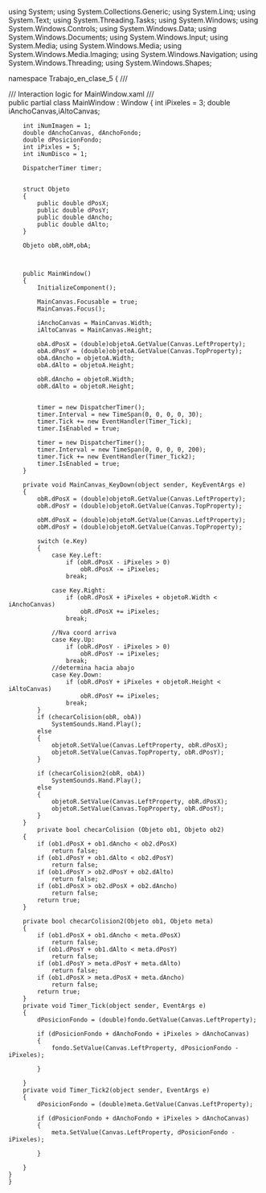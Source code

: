 using System;
using System.Collections.Generic;
using System.Linq;
using System.Text;
using System.Threading.Tasks;
using System.Windows;
using System.Windows.Controls;
using System.Windows.Data;
using System.Windows.Documents;
using System.Windows.Input;
using System.Media;
using System.Windows.Media;
using System.Windows.Media.Imaging;
using System.Windows.Navigation;
using System.Windows.Threading;
using System.Windows.Shapes;

namespace Trabajo_en_clase_5
{
    /// <summary>
    /// Interaction logic for MainWindow.xaml
    /// </summary>
    public partial class MainWindow : Window
    {
        int iPixeles = 3;
        double iAnchoCanvas,iAltoCanvas;

      
        int iNumImagen = 1;
        double dAnchoCanvas, dAnchoFondo;
        double dPosicionFondo;
        int iPixles = 5;
        int iNumDisco = 1;

        DispatcherTimer timer;


        struct Objeto
        {
            public double dPosX;
            public double dPosY;
            public double dAncho;
            public double dAlto;
        }

        Objeto obR,obM,obA;

       

        public MainWindow()
        {
            InitializeComponent();

            MainCanvas.Focusable = true;
            MainCanvas.Focus();

            iAnchoCanvas = MainCanvas.Width;
            iAltoCanvas = MainCanvas.Height;

            obA.dPosX = (double)objetoA.GetValue(Canvas.LeftProperty);
            obA.dPosY = (double)objetoA.GetValue(Canvas.TopProperty);
            obA.dAncho = objetoA.Width;
            obA.dAlto = objetoA.Height;

            obR.dAncho = objetoR.Width;
            obR.dAlto = objetoR.Height;


            timer = new DispatcherTimer();
            timer.Interval = new TimeSpan(0, 0, 0, 0, 30);
            timer.Tick += new EventHandler(Timer_Tick);
            timer.IsEnabled = true;

            timer = new DispatcherTimer();
            timer.Interval = new TimeSpan(0, 0, 0, 0, 200);
            timer.Tick += new EventHandler(Timer_Tick2);
            timer.IsEnabled = true;
        }

        private void MainCanvas_KeyDown(object sender, KeyEventArgs e)
        {
            obR.dPosX = (double)objetoR.GetValue(Canvas.LeftProperty);
            obR.dPosY = (double)objetoR.GetValue(Canvas.TopProperty);

            obM.dPosX = (double)objetoM.GetValue(Canvas.LeftProperty);
            obM.dPosY = (double)objetoM.GetValue(Canvas.TopProperty);

            switch (e.Key)
            {
                case Key.Left:
                    if (obR.dPosX - iPixeles > 0)
                        obR.dPosX -= iPixeles;
                    break;

                case Key.Right:
                    if (obR.dPosX + iPixeles + objetoR.Width < iAnchoCanvas)
                        obR.dPosX += iPixeles;
                    break;

                //Nva coord arriva
                case Key.Up:
                    if (obR.dPosY - iPixeles > 0)
                        obR.dPosY -= iPixeles;
                    break;
                //determina hacia abajo
                case Key.Down:
                    if (obR.dPosY + iPixeles + objetoR.Height < iAltoCanvas)
                        obR.dPosY += iPixeles;
                    break;
            }
            if (checarColision(obR, obA))
                SystemSounds.Hand.Play();
            else
            {
                objetoR.SetValue(Canvas.LeftProperty, obR.dPosX);
                objetoR.SetValue(Canvas.TopProperty, obR.dPosY);
            }

            if (checarColision2(obR, obA))
                SystemSounds.Hand.Play();
            else
            {
                objetoR.SetValue(Canvas.LeftProperty, obR.dPosX);
                objetoR.SetValue(Canvas.TopProperty, obR.dPosY);
            }
        }
            private bool checarColision (Objeto ob1, Objeto ob2)
        {
            if (ob1.dPosX + ob1.dAncho < ob2.dPosX)
                return false;
            if (ob1.dPosY + ob1.dAlto < ob2.dPosY)
                return false;
            if (ob1.dPosY > ob2.dPosY + ob2.dAlto)
                return false;
            if (ob1.dPosX > ob2.dPosX + ob2.dAncho)
                return false;
            return true;
        }

        private bool checarColision2(Objeto ob1, Objeto meta)
        {
            if (ob1.dPosX + ob1.dAncho < meta.dPosX)
                return false;
            if (ob1.dPosY + ob1.dAlto < meta.dPosY)
                return false;
            if (ob1.dPosY > meta.dPosY + meta.dAlto)
                return false;
            if (ob1.dPosX > meta.dPosX + meta.dAncho)
                return false;
            return true;
        }
        private void Timer_Tick(object sender, EventArgs e)
        {
            dPosicionFondo = (double)fondo.GetValue(Canvas.LeftProperty);

            if (dPosicionFondo + dAnchoFondo + iPixeles > dAnchoCanvas)
            {
                fondo.SetValue(Canvas.LeftProperty, dPosicionFondo - iPixeles);
               
            }
           
        }
        private void Timer_Tick2(object sender, EventArgs e)
        {
            dPosicionFondo = (double)meta.GetValue(Canvas.LeftProperty);

            if (dPosicionFondo + dAnchoFondo + iPixeles > dAnchoCanvas)
            {
                meta.SetValue(Canvas.LeftProperty, dPosicionFondo - iPixeles);
               
            }
            
        }
    }
    }


